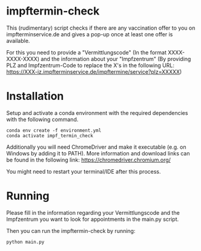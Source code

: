 # impftermin-check
This (rudimentary) script checks if there are any vaccination offer to you on impfterminservice.de and gives a pop-up once at least one offer is available.

For this you need to provide a "Vermittlungscode" (In the format XXXX-XXXX-XXXX) and the information about your "Impfzentrum" (By providing PLZ and Impfzentrum-Code to replace the X's in the following URL: https://XXX-iz.impfterminservice.de/impftermine/service?plz=XXXXX)



# Installation
Setup and activate a conda environment with the required dependencies with the following command.

```
conda env create -f environment.yml
conda activate impf_termin_check
```

Additionally you will need ChromeDriver and make it executable (e.g. on Windows by adding it to PATH).
More information and download links can be found in the following link: https://chromedriver.chromium.org/

You might need to restart your terminal/IDE after this process.

# Running 

Please fill in the information regarding your Vermittlungscode and the Impfzentrum you want to look for appointments in the main.py script.

Then you can run the impftermin-check by running:
```
python main.py
```
